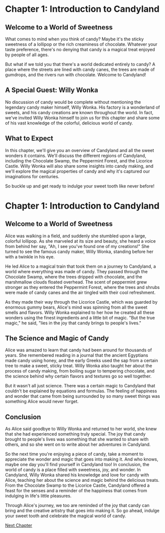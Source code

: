 # Chapter 1: Introduction to Candyland

## Welcome to a World of Sweetness

What comes to mind when you think of candy? Maybe it's the sticky sweetness of a lollipop or the rich creaminess of chocolate. Whatever your taste preference, there's no denying that candy is a magical treat enjoyed by people of all ages. 

But what if we told you that there's a world dedicated entirely to candy? A place where the streets are lined with candy canes, the trees are made of gumdrops, and the rivers run with chocolate. Welcome to Candyland!

## A Special Guest: Willy Wonka

No discussion of candy would be complete without mentioning the legendary candy maker himself, Willy Wonka. His factory is a wonderland of sweets, and his candy creations are known throughout the world. In fact, we've invited Willy Wonka himself to join us for this chapter and share some of his vast knowledge of the colorful, delicious world of candy.

## What to Expect

In this chapter, we'll give you an overview of Candyland and all the sweet wonders it contains. We'll discuss the different regions of Candyland, including the Chocolate Swamp, the Peppermint Forest, and the Licorice Castle. Willy Wonka will also share some insights into candy making, and we'll explore the magical properties of candy and why it's captured our imaginations for centuries.

So buckle up and get ready to indulge your sweet tooth like never before!
# Chapter 1: Introduction to Candyland

## Welcome to a World of Sweetness

Alice was walking in a field, and suddenly she stumbled upon a large, colorful lollipop. As she marveled at its size and beauty, she heard a voice from behind her say, "Ah, I see you've found one of my creations!" She turned to see the famous candy maker, Willy Wonka, standing before her with a twinkle in his eye.

He led Alice to a magical train that took them on a journey to Candyland, a world where everything was made of candy. They passed through the Chocolate Swamp, where the trees dripped with chocolate, and the marshmallow clouds floated overhead. The scent of peppermint grew stronger as they entered the Peppermint Forest, where the trees and shrubs were made of candy canes and the air tingled with their cool refreshment.

As they made their way through the Licorice Castle, which was guarded by enormous gummy bears, Alice's mind was spinning from all the sweet smells and flavors. Willy Wonka explained to her how he created all these wonders using the finest ingredients and a little bit of magic. "But the true magic," he said, "lies in the joy that candy brings to people's lives."

## The Science and Magic of Candy

Alice was amazed to learn that candy had been around for thousands of years. She remembered reading in a journal that the ancient Egyptians made candy using honey, and the early Greeks used the sap from a certain tree to make a sweet, sticky treat. Willy Wonka also taught her about the process of candy making, from boiling sugar to tempering chocolate, and the science behind why certain flavors and textures go so well together.

But it wasn't all just science. There was a certain magic to Candyland that couldn't be explained by equations and formulas. The feeling of happiness and wonder that came from being surrounded by so many sweet things was something Alice would never forget.

## Conclusion

As Alice said goodbye to Willy Wonka and returned to her world, she knew that she had experienced something truly special. The joy that candy brought to people's lives was something that she wanted to share with others, and so she went on to write about her adventures in Candyland.

So the next time you're enjoying a piece of candy, take a moment to appreciate the wonder and magic that goes into making it. And who knows, maybe one day you'll find yourself in Candyland too!
In conclusion, the world of candy is a place filled with sweetness, joy, and wonder. In Candyland, Willy Wonka shared his knowledge and love for candy with Alice, teaching her about the science and magic behind the delicious treats. From the Chocolate Swamp to the Licorice Castle, Candyland offered a feast for the senses and a reminder of the happiness that comes from indulging in life's little pleasures.

Through Alice's journey, we too are reminded of the joy that candy can bring and the creative artistry that goes into making it. So go ahead, indulge your sweet tooth and celebrate the magical world of candy.


[Next Chapter](02_Chapter02.md)